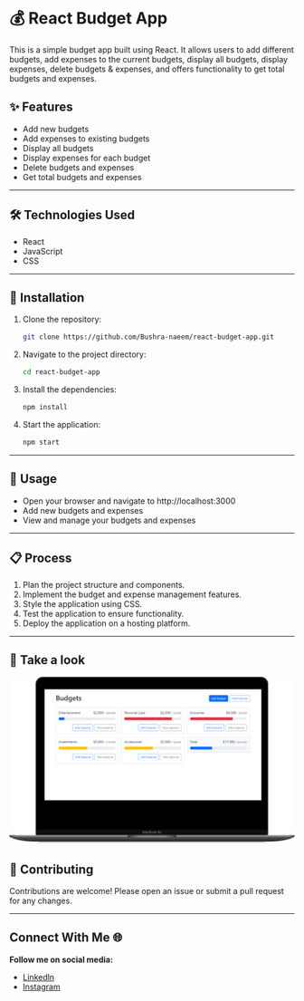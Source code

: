 # 💰 React Budget App

This is a simple budget app built using React. It allows users to add different budgets, add expenses to the current budgets, display all budgets, display expenses, delete budgets & expenses, and offers functionality to get total budgets and expenses.

## ✨ Features

- Add new budgets
- Add expenses to existing budgets
- Display all budgets
- Display expenses for each budget
- Delete budgets and expenses
- Get total budgets and expenses

---

## 🛠️ Technologies Used

- React
- JavaScript
- CSS

---

## 📝 Installation

1. Clone the repository:

   ```bash
   git clone https://github.com/Bushra-naeem/react-budget-app.git
   ```

2. Navigate to the project directory:

   ```bash
   cd react-budget-app
   ```

3. Install the dependencies:

   ```bash
   npm install
   ```

4. Start the application:
   ```bash
   npm start
   ```

---

## 🚀 Usage

- Open your browser and navigate to http://localhost:3000
- Add new budgets and expenses
- View and manage your budgets and expenses

---

## 📋 Process

1. Plan the project structure and components.
2. Implement the budget and expense management features.
3. Style the application using CSS.
4. Test the application to ensure functionality.
5. Deploy the application on a hosting platform.

---

## 📸 Take a look

![alt text](budgetApp.png)

## 🤝 Contributing

Contributions are welcome! Please open an issue or submit a pull request for any changes.

---

## Connect With Me 🌐

**Follow me on social media:**

- [Linkedln](https://www.linkedin.com/in/bushra-naeem-5b9329246/)
- [Instagram](https://www.instagram.com/_.bushra.00/)
